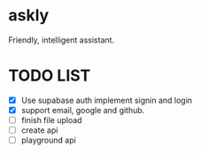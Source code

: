 # askly

Friendly, intelligent assistant.

# TODO LIST

-   [x] Use supabase auth implement signin and login
-   [x] support email, google and github.
-   [ ] finish file upload
-   [ ] create api
-   [ ] playground api
